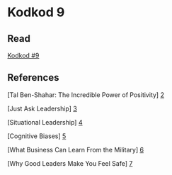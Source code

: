 # Kodkod 9
## Read

[Kodkod #9][1]

## References

[Tal Ben-Shahar: The Incredible Power of Positivity] [2]

[Just Ask Leadership] [3]

[Situational Leadership] [4]

[Cognitive Biases] [5]

[What Business Can Learn From the Military] [6]

[Why Good Leaders Make You Feel Safe] [7]


[1]: http://k0dk0d.com/pdfs/kodkod9.pdf "Kodkod #9"

[2]: https://www.youtube.com/watch?v=fJTpIfXnbTc "Tal Ben-Shahar: The Incredible Power of Positivity"

[3]: https://iveybusinessjournal.com/publication/just-ask-leadership-why-great-managers-always-ask-the-right-questions "Just Ask Leadership"

[4]: https://www.oregonbusiness.com/article/sponsored/item/18801-situational-leadership "Situational Leadership"

[5]: https://humanhow.com/en/list-of-cognitive-biases-with-examples/ "Cognitive Biases"

[6]: https://www.youtube.com/watch?v=V_DeTNh5lL4 "What Business Can Learn From the Military"

[7]: https://www.ted.com/talks/simon_sinek_why_good_leaders_make_you_feel_safe/ "Why Good Leaders Make You Feel Safe"
